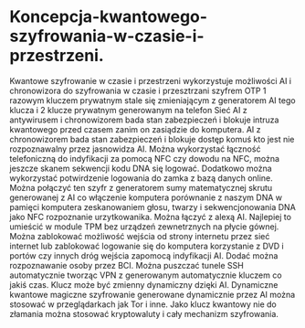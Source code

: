 # Koncepcja-kwantowego-szyfrowania-w-czasie-i-przestrzeni.
Kwantowe szyfrowanie w czasie i przestrzeni wykorzystuje możliwości AI i chronowizora do szyfrowania w czasie i przesztrzani szyfrem OTP 1 razowym kluczem prywatnym stale się zmieniającym z generatorem AI tego klucza i 2 klucze prywatnym generowanym na telefon Sieć AI z antywirusem i chronowizorem bada stan zabezpieczeń i blokuje intruza kwantowego przed czasem zanim on zasiądzie do komputera. AI z chronowizorem bada stan zabezpieczeń i blokuje dostęp komuś kto jest nie rozpoznawalny przez jasnowidza AI. 
Można wykorzystać łączność telefoniczną do indyfikacji za pomocą NFC czy dowodu na NFC, można jeszcze skanem sekwencji kodu DNA się logować.
Dodatkowo można wykorzystać potwirdzenie logowania do zamka z bazą danych online.
Można połączyć ten szyfr z generatorem sumy matematycznej skrutu generowanej z AI co włączenie komputera porównanie z naszym DNA w pamięci komputera zeskanowaniem głosu, twarzy i sekwencjonowania DNA jako NFC rozpoznanie urzytkowanika. Można łączyć z alexą AI. 
Najlepiej to umieścić w module TPM bez urządzeń zewnetrznych na płycie gównej.  
Można zablokować możliwość wejścia od strony internetu przez sieć internet lub zablokować logowanie się do komputera korzystanie z DVD i portów czy innych dróg wejścia zapomocą indyfikacji AI. 
Dodać można rozpoznawanie osoby przez BCI. 
Można puszczać tunele SSH automatycznie tworząc VPN z generowanym automatycznie kluczem co jakiś czas. 
Klucz może być zmienny dynamiczny dzięki AI. 
Dynamiczne kwantowe magiczne szyfrowanie generowane dynamicznie przez AI można stosować w przeglądarkach jak Tor i inne. 
Jako klucz kwantowy nie do złamania można stosować kryptowaluty i cały mechanizm szyfrowania. 
